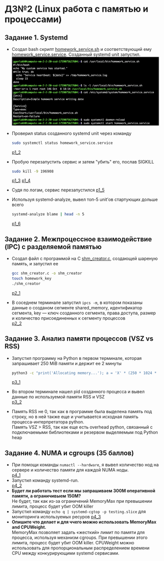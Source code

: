 # ДЗ№2 (Linux работа с памятью и процессами)

## Задание 1. Systemd

* Создал bash скрипт [homework_service.sh](./homework_service.sh) и соответствующий ему [homework_service.service](./homework_service.service). Созданный systemd unit запустил.
  ![p1_1](./img/p1_1.png)
* Проверил status созданного systemd unit через команду  
  ```bash
  sudo systemctl status homework_service.service
  ```

  [p1_2](./img/p1_2.png)
* Пробую перезапустить сервис и затем "убить" его, послав SIGKILL  
  ```bash
  sudo kill -9 196908
  ```

  [p1_3](./img/p1_3.png)
  [p1_4](./img/p1_4.png)
* Судя по логам, сервис перезапустился 
  [p1_5](./img/p1_5.png)
* Используя systemd-analyze, вывел топ-5 unit’ов стартующих дольше всего  
  ```bash
  systemd-analyze blame | head -n 5
  ```

  [p1_6](./img/p1_6.png)


## Задание 2. Межпроцессное взаимодействие (IPC) с разделяемой памятью

* Создал файл с программой на C [shm_creator.c](./shm_creator.c), создающей  шареную память, и запустил ее  
  ```bash
  gcc shm_creator.c -o shm_creator
  touch homework_key
  ./shm_creator
  ```

  [p2_1](./img/p2_1.png)  
* В соседнем терминале запустил `ipcs -m`, в котором показаны данные о созданом сегменте shared_memory, идентификатор сегмента, key — ключ созданного сегмента, права доступа, размер и количество присоединенных к сегменту процессов  
  [p2_2](./img/p2_2.png)  

## Задание 3. Анализ памяти процессов (VSZ vs RSS) 

* Запустил программу на Python в первом терминале, которая запрашивает 250 MiB памяти и держит ее 2 минуты  
  ```bash
  python3 -c "print('Allocating memory...'); a = 'X' * (250 * 1024 * 1024); import time; print('Memory allocated. Sleeping...'); time.sleep(120);"
  ```

  [p3_1](./p3_1.png)
* Во втором терминале нашел pid созданного процесса и вывел данные по используемой памяти RSS и VSZ  
  [p3_2](./p3_2.png)
* Память RSS не 0, так как в программе была выделена память под строку, но в ней также еще и учитывается исходная память процесса-интерпретатора python.  
  Память VSZ > RSS, так как еще есть overhead python, связанный с подключаемыми библиотеками и резервом выделяемым под Python heap

## Задание 4. NUMA и cgroups (35 баллов)

* При помощи команды `numactl --hardware`, я вывел количество нод на сервере и количество памяти для каждой NUMA ноды.  
  [p4_1](./p4_1.png)
* Запустил команду systemd-run.  
  [p4_2](./p4_2.png)
* **Будет ли работать тест если мы запрашиваем 300М оперативной памяти, а ограничивыем 150М?**  
  Не будет, так как из-за ограничений MemoryMax при превышении лимита, процесс будет убит OOM killer
* Запустил команду `echo q | systemd-cgtop -p testing.slice` для мониторинга используемых ресуров
  [p4_3](./p4_3.png)
* **Опишите что делает и для ччего можно использовать MemoryMax and CPUWeight.**  
  MemoryMax позволяет задать «жесткий» лимит по памяти для процесса, используя механизм cgroups. При превышении этого лимита, процесс будет убит OOM killer.
CPUWeight можно использовать для пропорциональным распределением времени CPU между конкурирующими systemd сервисами. 
